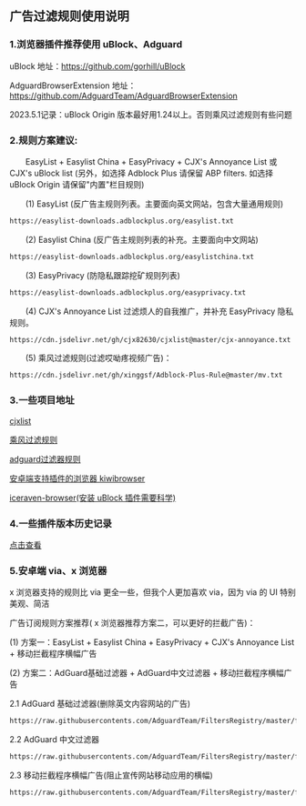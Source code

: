 ## 广告过滤规则使用说明

### 1.浏览器插件推荐使用 uBlock、Adguard

uBlock 地址：https://github.com/gorhill/uBlock

AdguardBrowserExtension 地址：https://github.com/AdguardTeam/AdguardBrowserExtension

2023.5.1记录：uBlock Origin 版本最好用1.24以上。否则乘风过滤规则有些问题

### 2.规则方案建议:
  EasyList + Easylist China + EasyPrivacy + CJX's Annoyance List 或 CJX's uBlock list (另外，如选择 Adblock Plus 请保留 ABP filters. 如选择 uBlock Origin 请保留"内置"栏目规则)

  (1) EasyList (反广告主规则列表。主要面向英文网站，包含大量通用规则)
  ```txt
  https://easylist-downloads.adblockplus.org/easylist.txt
  ```

  (2) Easylist China (反广告主规则列表的补充。主要面向中文网站)
  ```txt
  https://easylist-downloads.adblockplus.org/easylistchina.txt
  ```

  (3) EasyPrivacy (防隐私跟踪挖矿规则列表)
  ```txt
  https://easylist-downloads.adblockplus.org/easyprivacy.txt
  ```

  (4) CJX's Annoyance List 过滤烦人的自我推广，并补充 EasyPrivacy 隐私规则。
  ```txt
  https://cdn.jsdelivr.net/gh/cjx82630/cjxlist@master/cjx-annoyance.txt
  ```

  (5) 乘风过滤规则(过滤哎呦疼视频广告)：
  ```txt
  https://cdn.jsdelivr.net/gh/xinggsf/Adblock-Plus-Rule@master/mv.txt
  ```

### 3.一些项目地址
[cjxlist](https://github.com/cjx82630/cjxlist)

[乘风过滤规则](https://github.com/xinggsf/Adblock-Plus-Rule)

[adguard过滤器规则](https://adguard.com/kb/zh-CN/general/ad-filtering/adguard-filters)

[安卓端支持插件的浏览器 kiwibrowser](https://github.com/kiwibrowser/src.next)

[iceraven-browser(安装 uBlock 插件需要科学)](https://github.com/fork-maintainers/iceraven-browser)

### 4.一些插件版本历史记录
[点击查看](./一些插件历史版本记录.md)

### 5.安卓端 via、x 浏览器
x 浏览器支持的规则比 via 更全一些，但我个人更加喜欢 via，因为 via 的 UI 特别美观、简洁

广告订阅规则方案推荐( x 浏览器推荐方案二，可以更好的拦截广告)：

(1) 方案一：EasyList + Easylist China + EasyPrivacy + CJX's Annoyance List + 移动拦截程序横幅广告

(2) 方案二：AdGuard基础过滤器 + AdGuard中文过滤器 + 移动拦截程序横幅广告

  2.1 AdGuard 基础过滤器(删除英文内容网站的广告)
  ```txt
  https://raw.githubusercontents.com/AdguardTeam/FiltersRegistry/master/filters/filter_2_Base/filter.txt
  ```

  2.2 AdGuard 中文过滤器
  ```txt
  https://raw.githubusercontents.com/AdguardTeam/FiltersRegistry/master/filters/filter_224_Chinese/filter.txt
  ```

  2.3 移动拦截程序横幅广告(阻止宣传网站移动应用的横幅)
  ```txt
  https://raw.githubusercontents.com/AdguardTeam/FiltersRegistry/master/filters/filter_20_Annoyances_MobileApp/filter.txt
  ```

